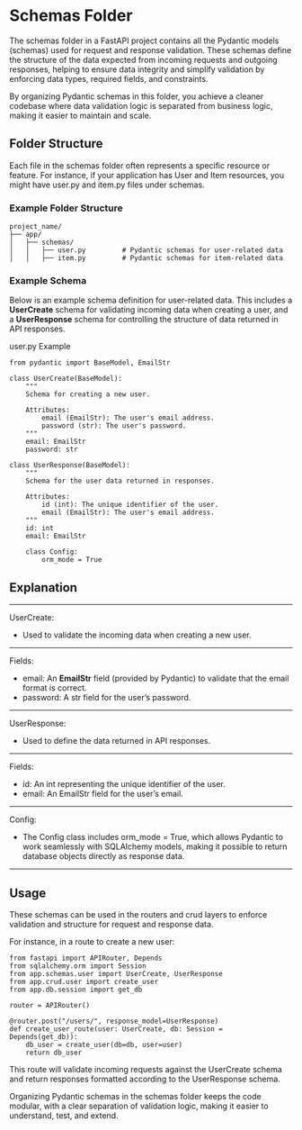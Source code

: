 # Schemas Folder
The schemas folder in a FastAPI project contains all the Pydantic models (schemas) used for request and response validation. These schemas define the structure of the data expected from incoming requests and outgoing responses, helping to ensure data integrity and simplify validation by enforcing data types, required fields, and constraints.

By organizing Pydantic schemas in this folder, you achieve a cleaner codebase where data validation logic is separated from business logic, making it easier to maintain and scale.

## Folder Structure
Each file in the schemas folder often represents a specific resource or feature. For instance, if your application has User and Item resources, you might have user.py and item.py files under schemas.

### Example Folder Structure
```
project_name/
├── app/
│   ├── schemas/
│   │   ├── user.py         # Pydantic schemas for user-related data
│   │   ├── item.py         # Pydantic schemas for item-related data
```
### Example Schema
Below is an example schema definition for user-related data. This includes a **UserCreate** schema for validating incoming data when creating a user, and a **UserResponse** schema for controlling the structure of data returned in API responses.

user.py Example
```
from pydantic import BaseModel, EmailStr

class UserCreate(BaseModel):
    """
    Schema for creating a new user.
    
    Attributes:
        email (EmailStr): The user's email address.
        password (str): The user's password.
    """
    email: EmailStr
    password: str

class UserResponse(BaseModel):
    """
    Schema for the user data returned in responses.
    
    Attributes:
        id (int): The unique identifier of the user.
        email (EmailStr): The user's email address.
    """
    id: int
    email: EmailStr

    class Config:
        orm_mode = True
```
## Explanation

---


UserCreate:
- Used to validate the incoming data when creating a new user.

---


Fields:
- email: An **EmailStr** field (provided by Pydantic) to validate that the email format is correct.
- password: A str field for the user’s password.


---


UserResponse:
- Used to define the data returned in API responses.


---


Fields:
- id: An int representing the unique identifier of the user.
- email: An EmailStr field for the user’s email.

  
---


Config:
- The Config class includes orm_mode = True, which allows Pydantic to work seamlessly with SQLAlchemy models, making it possible to return database objects directly as response data.


---

## Usage
These schemas can be used in the routers and crud layers to enforce validation and structure for request and response data.

For instance, in a route to create a new user:

```
from fastapi import APIRouter, Depends
from sqlalchemy.orm import Session
from app.schemas.user import UserCreate, UserResponse
from app.crud.user import create_user
from app.db.session import get_db

router = APIRouter()

@router.post("/users/", response_model=UserResponse)
def create_user_route(user: UserCreate, db: Session = Depends(get_db)):
    db_user = create_user(db=db, user=user)
    return db_user
```
This route will validate incoming requests against the UserCreate schema and return responses formatted according to the UserResponse schema.

Organizing Pydantic schemas in the schemas folder keeps the code modular, with a clear separation of validation logic, making it easier to understand, test, and extend.